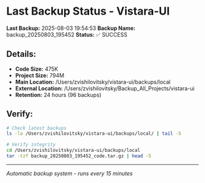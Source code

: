 # Last Backup Status - Vistara-UI

**Last Backup:** 2025-08-03 19:54:53
**Backup Name:** backup_20250803_195452
**Status:** ✅ SUCCESS

## Details:
- **Code Size:** 475K
- **Project Size:** 794M
- **Main Location:** /Users/zvishilovitsky/vistara-ui/backups/local
- **External Location:** /Users/zvishilovitsky/Backup_All_Projects/vistara-ui
- **Retention:** 24 hours (96 backups)

## Verify:
```bash
# Check latest backups
ls -la /Users/zvishilovitsky/vistara-ui/backups/local/ | tail -5

# Verify integrity
cd /Users/zvishilovitsky/vistara-ui/backups/local
tar -tzf backup_20250803_195452_code.tar.gz | head -5
```

---
*Automatic backup system - runs every 15 minutes*

